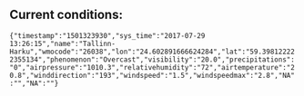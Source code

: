 ## Current conditions: 
 ``` {"timestamp":"1501323930","sys_time":"2017-07-29 13:26:15","name":"Tallinn-Harku","wmocode":"26038","lon":"24.602891666624284","lat":"59.398122222355134","phenomenon":"Overcast","visibility":"20.0","precipitations":"0","airpressure":"1010.3","relativehumidity":"72","airtemperature":"20.8","winddirection":"193","windspeed":"1.5","windspeedmax":"2.8","NA":"","NA":""} ```
